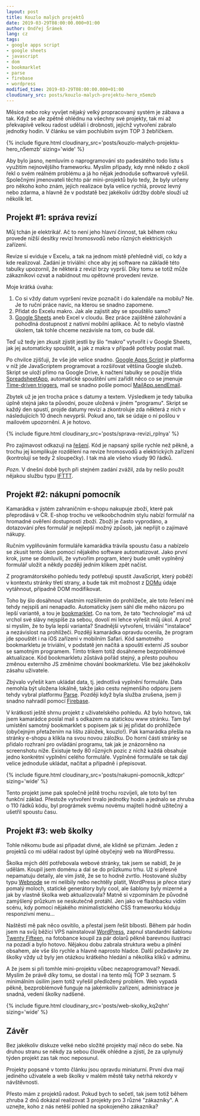 ```yaml
---
layout: post
title: Kouzlo malých projektů
date: 2019-03-29T08:00:00.000+01:00
author: Ondřej Šrámek
lang: cz
tags:
- google apps script
- google sheets
- javascript
- dom
- bookmarklet
- parse
- firebase
- wordpress
modified_time: 2019-03-29T08:00:00.000+01:00
cloudinary_src: posts/kouzlo-malych-projektu-hero_n5emzb
---
```


Měsíce nebo roky vyvíjet nějaký velký propracovaný systém je zábava a tak. Když se ale
zpětně ohlédnu na všechny své projekty, tak mi až překvapivě velkou radost udělali i
drobnosti, jejichž vytvoření zabralo jednotky hodin. V článku se vám pochlubím svým TOP 3
žebříčkem.

{% include figure.html cloudinary_src='posts/kouzlo-malych-projektu-hero_n5emzb' sizing='wide' %}

Aby bylo jasno, nemluvím o naprogramování sto padesátého todo listu s využitím
nejnovějšího frameworku. Myslím případy, kdy mně někdo z okolí řekl o svém reálném
problému a já ho nějak jednoduše softwarově vyřešil. Společnými jmenovateli těchto pár
mini-projektů bylo tedy, že byly určeny pro někoho koho znám, jejich realizace byla
velice rychlá, provoz levný nebo zdarma, a hlavně že v podstatě bez jakékoliv údržby
dobře slouží už několik let.

## Projekt #1: správa revizí

Můj tchán je elektrikář. Ač to není jeho hlavní činnost, tak během roku provede nižší
desítky revizí hromosvodů nebo různých elektrických zařízení.

Revize si eviduje v Excelu, a tak na jednom místě přehledně vidí, co kdy a kde
realizoval. Zadání je triviální: chce aby jej software na základě této tabulky upozornil,
že některá z revizí brzy vyprší. Díky tomu se totiž může zákazníkovi ozvat a nabídnout mu
opětovné provedení revize. 

Moje krátká úvaha:

1. Co si vždy datum vypršení revize poznačit i do kalendáře na mobilu? Ne. Je to ruční
   práce navíc, na kterou se snadno zapomene. 
2. Přidat do Excelu makro. Jak ale zajistit aby se spouštělo samo? 
3. [Google Sheets](https://www.google.com/sheets/about/) aneb Excel v cloudu. Bez práce
   zajištěné zálohování a pohodlná dostupnost z nativní mobilní aplikace. Ač to nebylo
   vlastně úkolem, tak tohle chceme nezávisle na tom, co bude dál. 

Teď už tedy jen zkusit zjistit jestli by šlo “makro” vytvořit i v Google Sheets, jak jej
automaticky spouštět, a jak z makra v případě potřeby poslat mail.

Po chvilce zjišťuji, že vše jde velice snadno. [Google Apps
Script](https://developers.google.com/apps-script/) je platforma v níž jde JavaScriptem
programovat a rozšiřovat většina Google služeb. Skript se uloží přímo na Google Drive, k
načtení tabulky se použije třída
[SpreadsheetApp](https://developers.google.com/apps-script/reference/spreadsheet/spreadsheet-app),
automatické spouštění umí zařídit něco co se jmenuje [Time-driven
triggers](https://developers.google.com/apps-script/guides/triggers/installable), mail se
snadno pošle pomocí
[MailApp.sendEmail](https://developers.google.com/apps-script/reference/mail/mail-app).

Zbytek už je jen trocha práce s datumy a textem. Výsledkem je tedy tabulka úplně stejná
jako ta původní, pouze uložená v jiném "programu". Skript se každý den spustí, projde
datumy revizí a zkontroluje zda některá z nich v následujících 10 dnech nevyprší. Pokud
ano, tak se údaje o ní pošlou v mailovém upozornění. A je hotovo.

{% include figure.html cloudinary_src='posts/sprava-revizi_rplnya' %}

Pro zajímavost odkazuji na
[řešení](https://gist.github.com/osramek/6bf407660e64079031424d6f681fce4b). Kód je
napsaný spíše rychle než pěkně, a trochu jej komplikuje rozdělení na revize hromosvodů a
elektrických zařízení (kontrolují se tedy 2 sloupečky). I tak má ale všeho všudy 90
řádků.

*Pozn.* V dnešní době bych při stejném zadání zvážil, zda by nešlo použít nějakou službu
typu [IFTTT](https://ifttt.com/).

## Projekt #2: nákupní pomocník

Kamarádka v jistém zahraničním e-shopu nakupuje zboží, které pak přeprodává v ČR. E-shop
trochu ve velkoobchodním stylu nabízí formulář na hromadné ověření dostupnosti zboží.
Zboží je často vyprodáno, a dotazování přes formulář je nejlepší možný způsob, jak
nepřijít o zajímavé nákupy.

Ručním vyplňováním formuláře kamarádka trávila spoustu času a nabízelo se zkusit tento
úkon pomocí nějakého software automatizovat. Jako první krok, jsme se domluvili, že
vytvořím program, který bude umět vyplněný formulář uložit a někdy později jedním klikem
zpět načíst.

Z programátorského pohledu tedy potřebuji spustit JavaScript, který poběží v kontextu
stránky třetí strany, a bude tak mít možnost z
[DOMu](https://en.wikipedia.org/wiki/Document_Object_Model) údaje vytáhnout, případně DOM
modifikovat. 

Toho by šlo dosáhnout vlastním rozšířením do prohlížeče, ale toto řešení mě tehdy nejspíš
ani nenapadlo. Automaticky jsem sáhl dle mého názoru po lepší variantě, a tou je
[bookmarklet](https://en.wikipedia.org/wiki/Bookmarklet). Co na tom, že tato
“technologie” má už vrchol své slávy nejspíše za sebou, dovolí mi lehce vyřešit můj úkol.
A proč si myslím, že to byla lepší varianta? Snadnější vytvoření, triviální "instalace" a
nezávislost na prohlížeči. Později kamarádka opravdu ocenila, že program jde spouštět i
na iOS zařízení v mobilním Safari. Kód samotného bookmarkletu je triviální, v podstatě
jen načítá a spouští externí JS soubor se samotným programem. Tímto trikem totiž
dosáhneme bezproblémové aktualizace. Kód bookmarkletu zůstává pořád stejný, a přesto
pouhou změnou externího JS změníme chování bookmarkletu. Vše bez jakéhokoliv zásahu
uživatele.

Zbývalo vyřešit kam ukládat data, tj. jednotlivá vyplnění formuláře. Data nemohla být
uložena lokálně, takže jako cestu nejmenšího odporu jsem tehdy vybral platformu
[Parse](https://en.wikipedia.org/wiki/Parse_(platform)). Později když byla služba
zrušena, jsem ji snadno nahradil pomocí [Firebase](https://firebase.google.com/).

V krátkosti ještě shrnu projekt z uživatelského pohledu. Až bylo hotovo, tak jsem
kamarádce poslal mail s odkazem na statickou www stránku. Tam byl umístění samotný
bookmarklet s popisem jak si jej přidat do prohlížeče (obyčejným přetažením na lištu
záložek, kouzlo!). Pak kamarádka přešla na stránky e-shopu a klikla na svou novou
záložku. Do horní části stránky se přidalo rozhraní pro ovládání programu, tak jak je
znázorněno na screenshotu níže. Existuje tedy 80 různých pozic z nichž každá obsahuje
jedno konkrétní vyplnění celého formuláře. Vyplněné formuláře se tak dají velice
jednoduše ukládat, načítat a případně i přepisovat.

{% include figure.html cloudinary_src='posts/nakupni-pomocnik_kdtcpr' sizing='wide' %}

Tento projekt jsme pak společně ještě trochu rozvíjeli, ale toto byl ten funkční základ.
Přestože vytvoření trvalo jednotky hodin a jednalo se zhruba o 110 řádků kódu, byl
prográmek svému novému majiteli hodně užitečný a ušetřil spoustu času.

## Projekt #3: web školky

Tohle někomu bude asi připadat divné, ale klidně se přiznám. Jeden z projektů co mi
udělal radost byl úplně obyčejný web na WordPressu.

Školka mých dětí potřebovala webové stránky, tak jsem se nabídl, že je udělám. Koupil
jsem doménu a dal se do průzkumu trhu. Už si přesně nepamatuju detaily, ale vím jistě, že
se to hodně zvrtlo. Hostované služby typu [Webnode](https://www.webnode.cz/) se mi
nelíbily nebo nechtěly platit, WordPress je přece starý pomalý moloch, statické
generátory byly cool, ale šablony byly mizerné a jak by vlastně školka web aktualizovala?
Matně si vzpomínám že původně zamýšlený průzkum se neskutečně protáhl. Jen jako ve
flashbacku vidím scénu, kdy pomocí nějakého minimalistického CSS frameworku kóduju
responzivní menu...

Naštěstí mě pak něco osvítilo, a přestal jsem řešit blbosti. Během pár hodin jsem na svůj
běžící VPS nainstaloval [WordPress](https://wordpress.org/), zapnul standardní šablonu
[Twenty Fifteen](https://wordpress.org/themes/twentyfifteen/), na fotobance koupil za pár
dolarů pěkně barevnou ilustraci na pozadí a bylo hotovo. Nějakou dobu zabrala struktura
webu a plnění obsahem, ale vše šlo rychle a hlavně naprosto hladce. Další požadavky ze
školky vždy už byly jen otázkou krátkého hledání a několika kliků v adminu. 

A že jsem si při tomhle mini-projektu vůbec nezaprogramoval? Nevadí. Myslím že právě díky
tomu, se dostal i na tento můj TOP 3 seznam. S minimálním úsilím jsem totiž vyřešil
předložený problém. Web vypadá pěkně, bezproblémově funguje na jakémkoliv zařízení,
administrace je snadná, vedení školky nadšené.

{% include figure.html cloudinary_src='posts/web-skolky_kq2qhn' sizing='wide' %}

## Závěr

Bez jakékoliv diskuze velké nebo složité projekty mají něco do sebe. Na druhou stranu se
někdy za sebou člověk ohlédne a zjistí, že za uplynulý týden projekt zas tak moc
neposunul. 

Projekty popsané v tomto článku jsou opravdu miniaturní. První dva mají jediného
uživatele a web školky v malém městě taky netrhá rekordy v návštěvnosti. 

Přesto mám z projektů radost. Pokud bych to sečetl, tak jsem totiž během zhruba 2 dnů
dokázal realizovat 3 projekty pro 3 různé "zákazníky". A uznejte, koho z nás netěší
pohled na spokojeného zákazníka?